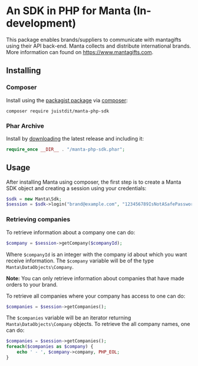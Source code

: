 # An SDK in PHP for Manta (In-development)

This package enables brands/suppliers to communicate with mantagifts using their API back-end.  Manta collects and distribute international brands. More information can found on <https://www.mantagifts.com>.

## Installing

### Composer

Install using the [packagist package](https://packagist.org/packages/juistdit/manta-php-sdk) 
via [composer](https://getcomposer.org/):

```
composer require juistdit/manta-php-sdk
```

### Phar Archive
Install by [downloading](https://github.com/juistdit/manta-php-sdk/releases) the latest release and including it:
```php
require_once __DIR__ . "/manta-php-sdk.phar";
```

## Usage

After installing Manta using composer, the first step is to create a Manta SDK object and creating a session using your credentials:

```php
$sdk = new Manta\Sdk;
$session = $sdk->login("brand@example.com", "123456789IsNotASafePassword");
```

### Retrieving companies

To retrieve information about a company one can do:
```php
$company = $session->getCompany($companyId);
```
Where `$companyId` is an integer with the company id about which you want receive information. The `$company` variable will be of the type `Manta\DataObjects\Company`.

**Note:** You can only retrieve information about companies that have made orders to your brand.

To retrieve all companies where your company has access to one can do:
```php
$companies = $session->getCompanies();
```
The `$companies` variable will be an iterator returning `Manta\DataObjects\Company` objects. To retrieve the all company names, one can do:
```php
$companies = $session->getCompanies();
foreach($companies as $company) {
	echo ' - ', $company->company, PHP_EOL;
}
```
